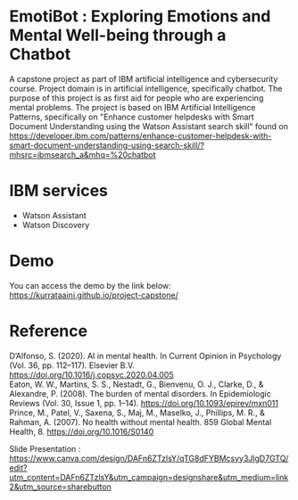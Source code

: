 # EmotiBot : Exploring Emotions and Mental Well-being through a Chatbot
A capstone project as part of IBM artificial intelligence and cybersecurity course. Project domain is in artificial intelligence, specifically chatbot. The purpose of this project is as first aid for people who are experiencing mental problems. The project is based on IBM Artificial Intelligence Patterns, specifically on "Enhance customer helpdesks with Smart Document Understanding using the Watson Assistant search skill" found on https://developer.ibm.com/patterns/enhance-customer-helpdesk-with-smart-document-understanding-using-search-skill/?mhsrc=ibmsearch_a&mhq=%20chatbot

# IBM services
- Watson Assistant
- Watson Discovery

# Demo
You can access the demo by the link below:
https://kurrataaini.github.io/project-capstone/

# Reference
D’Alfonso, S. (2020). AI in mental health. In Current Opinion in Psychology (Vol. 36, pp. 112–117). Elsevier B.V.     https://doi.org/10.1016/j.copsyc.2020.04.005 <br>
Eaton, W. W., Martins, S. S., Nestadt, G., Bienvenu, O. J., Clarke, D., & Alexandre, P. (2008). The burden of mental disorders. In Epidemiologic Reviews (Vol. 30, Issue 1, pp. 1–14). https://doi.org/10.1093/epirev/mxn011 <br>
Prince, M., Patel, V., Saxena, S., Maj, M., Maselko, J., Phillips, M. R., & Rahman, A. (2007). No health without mental health. 859 Global Mental Health, 8. https://doi.org/10.1016/S0140

Slide Presentation : https://www.canva.com/design/DAFn6ZTzlsY/qTG8dFYBMcsyy3JlgD7GTQ/edit?utm_content=DAFn6ZTzlsY&utm_campaign=designshare&utm_medium=link2&utm_source=sharebutton
